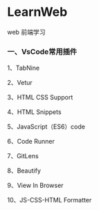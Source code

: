 # LearnWeb
web 前端学习

### 一、VsCode常用插件
1、TabNine

2、Vetur

3、HTML CSS Support

4、HTML Snippets

5、JavaScript（ES6）code

6、Code Runner

7、GitLens

8、Beautify

9、View In Browser

10、JS-CSS-HTML Formatter
